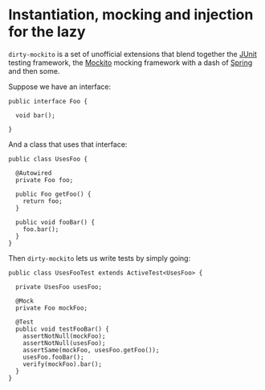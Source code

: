 # Instantiation, mocking and injection for the lazy #

`dirty-mockito` is a set of unofficial extensions that blend together the [JUnit](http://www.junit.org/) testing framework, the [Mockito](http://mockito.org/) mocking framework with a dash of [Spring](http://www.springframework.org) and then some.

Suppose we have an interface:
```
public interface Foo {

  void bar();

}
```
And a class that uses that interface:
```
public class UsesFoo {

  @Autowired
  private Foo foo;

  public Foo getFoo() {
    return foo;
  }

  public void fooBar() {
    foo.bar();
  }
}
```
Then `dirty-mockito` lets us write tests by simply going:
```
public class UsesFooTest extends ActiveTest<UsesFoo> {

  private UsesFoo usesFoo;

  @Mock
  private Foo mockFoo;

  @Test
  public void testFooBar() {
    assertNotNull(mockFoo);
    assertNotNull(usesFoo);
    assertSame(mockFoo, usesFoo.getFoo());
    usesFoo.fooBar();
    verify(mockFoo).bar();
  }
}
```